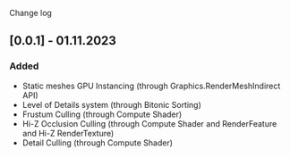 Change log

## [0.0.1] - 01.11.2023

### Added
- Static meshes GPU Instancing (through Graphics.RenderMeshIndirect API)
- Level of Details system (through Bitonic Sorting)
- Frustum Culling (through Compute Shader)
- Hi-Z Occlusion Culling (through Compute Shader and RenderFeature and Hi-Z RenderTexture)
- Detail Culling (through Compute Shader)
